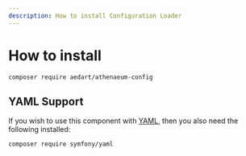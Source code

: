 ```yaml
---
description: How to install Configuration Loader
---
```

# How to install

```shell
composer require aedart/athenaeum-config
```

## YAML Support

If you wish to use this component with [YAML](https://en.wikipedia.org/wiki/YAML), then you also need the following installed:

```shell
composer require symfony/yaml
```

